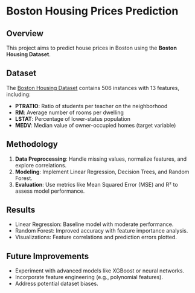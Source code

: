 # Boston Housing Prices Prediction

## Overview
This project aims to predict house prices in Boston using the **Boston Housing Dataset**.

## Dataset
The [Boston Housing Dataset]([https://www.kaggle.com/datasets/crawford/boston-housing](https://www.kaggle.com/datasets/schirmerchad/bostonhoustingmlnd)) contains 506 instances with 13 features, including:
- **PTRATIO**: Ratio of students per teacher on the neighborhood
- **RM**: Average number of rooms per dwelling
- **LSTAT**: Percentage of lower-status population
- **MEDV**: Median value of owner-occupied homes (target variable)

## Methodology
1. **Data Preprocessing**: Handle missing values, normalize features, and explore correlations.
2. **Modeling**: Implement Linear Regression, Decision Trees, and Random Forest.
3. **Evaluation**: Use metrics like Mean Squared Error (MSE) and R² to assess model performance.

## Results
- Linear Regression: Baseline model with moderate performance.
- Random Forest: Improved accuracy with feature importance analysis.
- Visualizations: Feature correlations and prediction errors plotted.

## Future Improvements
- Experiment with advanced models like XGBoost or neural networks.
- Incorporate feature engineering (e.g., polynomial features).
- Address potential dataset biases.
